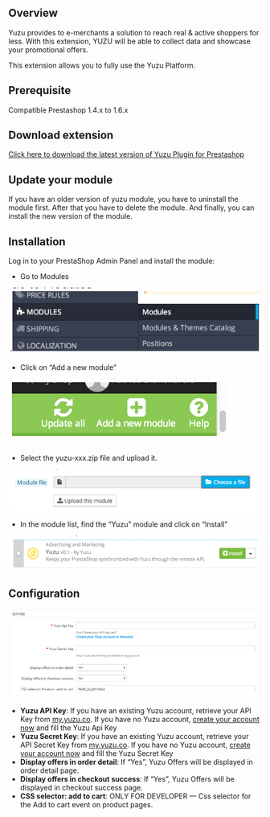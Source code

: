 ## Overview

Yuzu provides to e-merchants a solution to reach real & active shoppers for less. With this extension, YUZU will be able to collect data and showcase your promotional offers.

This extension allows you to fully use the Yuzu Platform.

## Prerequisite

Compatible Prestashop 1.4.x to 1.6.x

## Download extension

[Click here to download the latest version of Yuzu Plugin for Prestashop](plugins/prestashop/yuzu-latest.zip)

## Update your module

If you have an older version of yuzu module, you have to uninstall the module first. After that you have to delete the module. And finally, you can install the new version of the module.

## Installation

Log in to your PrestaShop Admin Panel and install the module:

* Go to Modules

![Step 1](img/prestashop-1.png)

* Click on “Add a new module”

![Step 2](img/prestashop-2.png)

* Select the yuzu-xxx.zip file and upload it.

![Step 3](img/prestashop-3.png)

* In the module list, find the “Yuzu” module and click on “Install”

![Step 4](img/prestashop-4.png)

## Configuration

![Step 5](img/prestashop-5.png)

* **Yuzu API Key**: If you have an existing Yuzu account, retrieve your API Key from [my.yuzu.co](https://my.yuzu.co). If you have no Yuzu account, [create your account now](https://my.yuzu.co/register?from=prestashop) and fill the Yuzu Api Key 
* **Yuzu Secret Key**: If you have an existing Yuzu account, retrieve your API Secret Key from [my.yuzu.co](https://my.yuzu.co). If you have no Yuzu account, [create your account now](https://my.yuzu.co/register?from=prestashop) and fill the Yuzu Secret Key
* **Display offers in order detail**: If “Yes”, Yuzu Offers will be displayed in order detail page. 
* **Display offers in checkout success**: If “Yes”, Yuzu Offers will be displayed in checkout success page.
* **CSS selector: add to cart**: ONLY FOR DEVELOPER — Css selector for the Add to cart event on product pages.